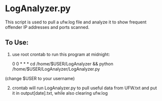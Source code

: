 # LogAnalyzer.py
This script is used to pull a ufw.log file and analyze it to show frequent offender IP addresses and ports scanned.

## To Use:

1. use root crontab to run this program at midnight: 

    0 0 * * * cd /home/$USER/LogAnalyzer && python /home/$USER/LogAnalyzer/LogAnalyzer.py

(change $USER to your username)

2. crontab will run LogAnalyzer.py to pull useful data from UFW.txt and put it in output[date].txt, while also clearing ufw.log
